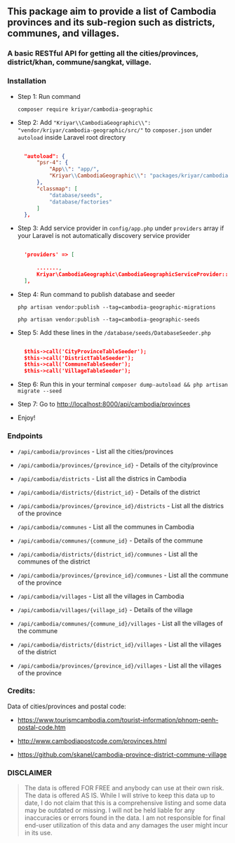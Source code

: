 ## This package aim to provide a list of Cambodia provinces and its sub-region such as districts, communes, and villages.

### A basic RESTful API for getting all the cities/provinces, district/khan, commune/sangkat, village.

### Installation

- Step 1: Run command

  `composer require kriyar/cambodia-geographic`

- Step 2: Add `"Kriyar\\CambodiaGeographic\\": "vendor/kriyar/cambodia-geographic/src/"` to `composer.json` under `autoload` inside Laravel root directory

  ```json

    "autoload": {
        "psr-4": {
            "App\\": "app/",
            "Kriyar\\CambodiaGeographic\\": "packages/kriyar/cambodia-geographic/src/"
        },
        "classmap": [
            "database/seeds",
            "database/factories"
        ]
    },

  ```
        
- Step 3: Add service provider in `config/app.php` under `providers` array if your Laravel is not automatically discovery service provider

  ```json

    'providers' => [
    
        .......,        
        Kriyar\CambodiaGeographic\CambodiaGeographicServiceProvider::class        
    ],

  ```

- Step 4: Run command to publish database and seeder

  `php artisan vendor:publish --tag=cambodia-geographic-migrations`

  `php artisan vendor:publish --tag=cambodia-geographic-seeds`

- Step 5: Add these lines in the `/database/seeds/DatabaseSeeder.php`

  ```json

    $this->call('CityProvinceTableSeeder');
    $this->call('DistrictTableSeeder');
    $this->call('CommuneTableSeeder');
    $this->call('VillageTableSeeder');

  ```

- Step 6: Run this in your terminal `composer dump-autoload && php artisan migrate --seed`

- Step 7: Go to [http://localhost:8000/api/cambodia/provinces](http://localhost:8000/api/cambodia/provinces)

- Enjoy!


### Endpoints

- `/api/cambodia/provinces` - List all the cities/provinces

- `/api/cambodia/provinces/{province_id}` - Details of the city/province

- `/api/cambodia/districts` - List all the districs in Cambodia

- `/api/cambodia/districts/{district_id}` - Details of the district

- `/api/cambodia/provinces/{province_id}/districts` - List all the districs of the province

- `/api/cambodia/communes` - List all the communes in Cambodia

- `/api/cambodia/communes/{commune_id}` - Details of the commune

- `/api/cambodia/districts/{district_id}/communes` - List all the communes of the district

- `/api/cambodia/provinces/{province_id}/communes` - List all the commune of the province

- `/api/cambodia/villages` - List all the villages in Cambodia

- `/api/cambodia/villages/{village_id}` - Details of the village

- `/api/cambodia/communes/{commune_id}/villages` - List all the villages of the commune

- `/api/cambodia/districts/{district_id}/villages` - List all the villages of the district

- `/api/cambodia/provinces/{province_id}/villages` - List all the villages of the province

### Credits:

Data of cities/provinces and postal code:

- https://www.tourismcambodia.com/tourist-information/phnom-penh-postal-code.htm

- http://www.cambodiapostcode.com/provinces.html

- https://github.com/skanel/cambodia-province-district-commune-village

### DISCLAIMER

> The data is offered FOR FREE and anybody can use at their own risk. 
> The data is offered AS IS. While I will strive to keep this data up to date, I do not claim that this is a comprehensive listing and some data may be outdated or missing. 
> I will not be held liable for any inaccuracies or errors found in the data. I am not responsible for final end-user utilization of this data and any damages the user might incur in its use.

